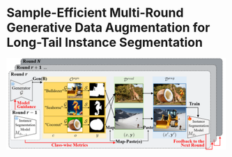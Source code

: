 # Sample-Efficient Multi-Round Generative Data Augmentation for Long-Tail Instance Segmentation

![MRCA](assets/overview.png)
